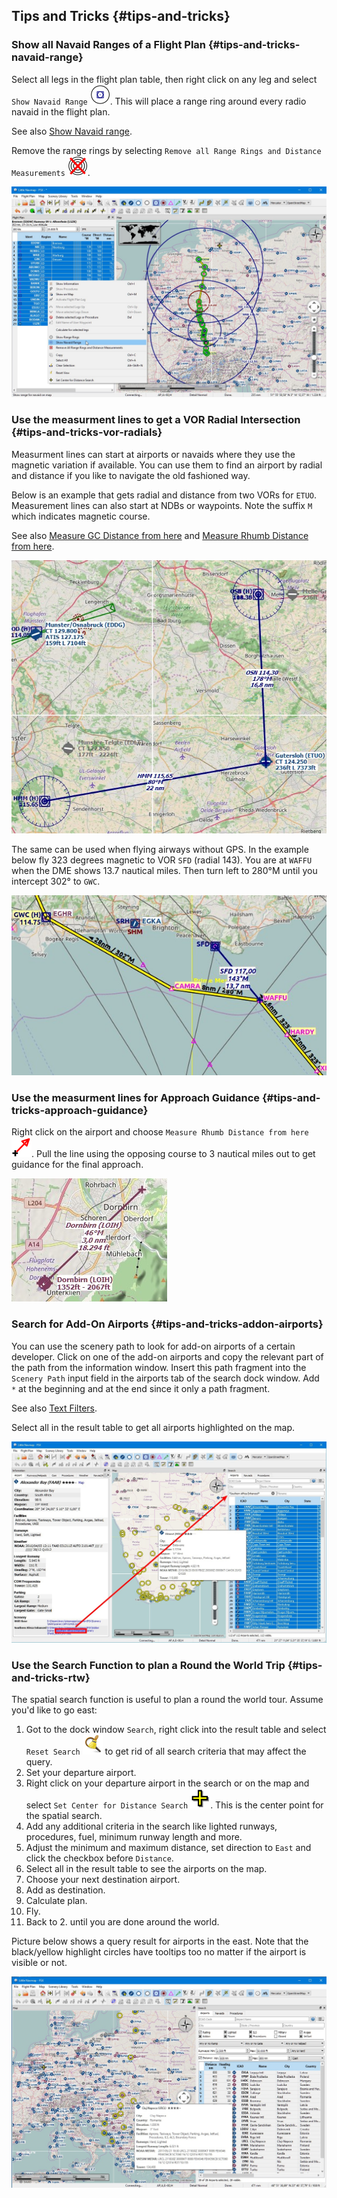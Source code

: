 ## Tips and Tricks {#tips-and-tricks}

### Show all Navaid Ranges of a Flight Plan {#tips-and-tricks-navaid-range}

Select all legs in the flight plan table, then right click on any leg and select `Show Navaid Range` ![Show Navaid Range](../images/icons/navrange.png). This will place a range ring around every radio navaid in the flight plan.

See also [Show Navaid range](MAPDISPLAY.md#show-navaid-range).

Remove the range rings by selecting `Remove all Range Rings and Distance Measurements` ![Remove all Range Rings and Distance Measurements](../images/icons/rangeringsoff.png).

![Range Rings](../images/tutorial/tipsrangerings.jpg)

### Use the measurment lines to get a VOR Radial Intersection {#tips-and-tricks-vor-radials}

Measurment lines can start at airports or navaids where they use the magnetic variation if available. You can use them to find an airport by radial and distance if you like to navigate the old fashioned way.

Below is an example that gets radial and distance from two VORs for `ETUO`. Measurement lines can also start at NDBs or waypoints. Note the suffix `M` which indicates magnetic course.

See also [Measure GC Distance from here](MAPDISPLAY.md#measure-gc-distance-from-here) and [Measure Rhumb Distance from here](MAPDISPLAY.md#measure-rhumb-distance-from-here).

![VOR Radials](../images/tutorial/tipvor.jpg)

The same can be used when flying airways without GPS. In the example below fly 323 degrees magnetic to VOR `SFD` \(radial 143\). You are at `WAFFU` when the DME shows 13.7 nautical miles. Then turn left to 280°M until you intercept 302° to `GWC`.

![VOR Airways](../images/tutorial/tipvorairway.jpg)

### Use the measurment lines for Approach Guidance {#tips-and-tricks-approach-guidance}

Right click on the airport and choose `Measure Rhumb Distance from here` ![Measure Rhumb Distance from here](../images/icons/distancemeasurerhumb.png). Pull the line using the opposing course to 3 nautical miles out to get guidance for the final approach.

![Approach Guidance](../images/tutorial/tipsapproach.jpg)

### Search for Add-On Airports {#tips-and-tricks-addon-airports}

You can use the scenery path to look for add-on airports of a certain developer. Click on one of the add-on airports and copy the relevant part of the path from the information window. Insert this path fragment into the `Scenery Path` input field in the airports tab of the search dock window. Add `*` at the beginning and at the end since it only a path fragment.

See also [Text Filters](SEARCH.md#text-filters).

Select all in the result table to get all airports highlighted on the map.

![Search Add-On](../images/tutorial/tipscenery.jpg)

### Use the Search Function to plan a Round the World Trip {#tips-and-tricks-rtw}

The spatial search function is useful to plan a round the world tour.
Assume you'd like to go east:

1. Got to the dock window `Search`, right click into the result table and select `Reset Search` ![Reset Search](../images/icons/clear.png) to get rid of all search criteria that may affect the query.
2. Set your departure airport.
2. Right click on your departure airport in the search or on the map and select `Set Center for Distance Search` ![Set Center for Distance Search](../images/icons/mark.png). This is the center point for the spatial search.
3. Add any additional criteria in the search like lighted runways, procedures, fuel, minimum runway length and more.
4. Adjust the minimum and maximum distance, set direction to `East` and click the checkbox before `Distance`.
5. Select all in the result table to see the airports on the map.
5. Choose your next destination airport.
6. Add as destination.
7. Calculate plan.
8. Fly.
9. Back to 2. until you are done around the world.

Picture below shows a query result for airports in the east. Note that the black/yellow highlight circles have tooltips too no matter if the airport is visible or not.

![Approach Guidance](../images/tutorial/tiprtw.jpg)

